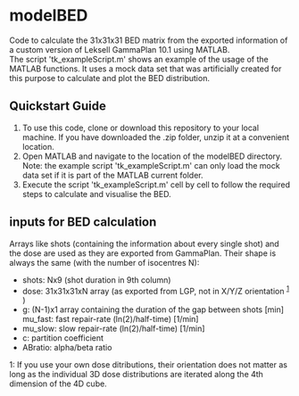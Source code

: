 # modelBED
Code to calculate the 31x31x31 BED matrix from the exported information of a custom version of Leksell GammaPlan 10.1 using MATLAB.  
The script 'tk_exampleScript.m' shows an example of the usage of the MATLAB functions. It uses a mock data set that was artificially created for this purpose to calculate and plot the BED distribution.

## Quickstart Guide
1. To use this code, clone or download this repository to your local machine. If you have downloaded the .zip folder, unzip it at a convenient location.  
2. Open MATLAB and navigate to the location of the modelBED directory. Note: the example script 'tk_exampleScript.m' can only load the mock data set if it is part of the MATLAB current folder.
3. Execute the script 'tk_exampleScript.m' cell by cell to follow the required steps to calculate and visualise the BED.

## inputs for BED calculation
Arrays like shots (containing the information about every single shot) and the dose are used as they are exported from GammaPlan. Their shape is always the same (with the number of isocentres N):    
* shots:    Nx9 (shot duration in 9th column)  
* dose:     31x31x31xN array (as exported from LGP, not in X/Y/Z orientation <sup>[1](#myfootnote1)</sup> ) 
* g:        (N-1)x1 array containing the duration of the gap between shots [min]  
 mu_fast:  fast repair-rate (ln(2)/half-time) [1/min]  
* mu_slow:  slow repair-rate (ln(2)/half-time) [1/min]  
* c:        partition coefficient  
* ABratio:  alpha/beta ratio  

<a name="myfootnote1">1</a>: If you use your own dose ditributions, their orientation does not matter as long as the individual 3D dose distributions are iterated along the 4th dimension of the 4D cube.

